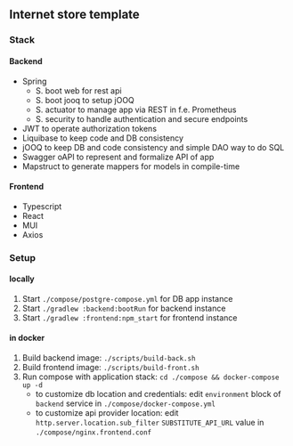 ## Internet store template

### Stack

#### Backend

* Spring
    * S. boot web for rest api
    * S. boot jooq to setup jOOQ
    * S. actuator to manage app via REST in f.e. Prometheus
    * S. security to handle authentication and secure endpoints
* JWT to operate authorization tokens
* Liquibase to keep code and DB consistency
* jOOQ to keep DB and code consistency and simple DAO way to do SQL
* Swagger oAPI to represent and formalize API of app
* Mapstruct to generate mappers for models in compile-time

#### Frontend

* Typescript
* React
* MUI
* Axios

### Setup

#### locally

1. Start `./compose/postgre-compose.yml` for DB app instance
2. Start `./gradlew :backend:bootRun` for backend instance
3. Start `./gradlew :frontend:npm_start` for frontend instance

#### in docker

1. Build backend image: `./scripts/build-back.sh`
2. Build frontend image: `./scripts/build-front.sh`
3. Run compose with application stack: `cd ./compose && docker-compose up -d`
   * to customize db location and credentials: edit `environment` block of `backend` service in `./compose/docker-compose.yml`
   * to customize api provider location: edit `http.server.location.sub_filter` `SUBSTITUTE_API_URL` value in `./compose/nginx.frontend.conf`

